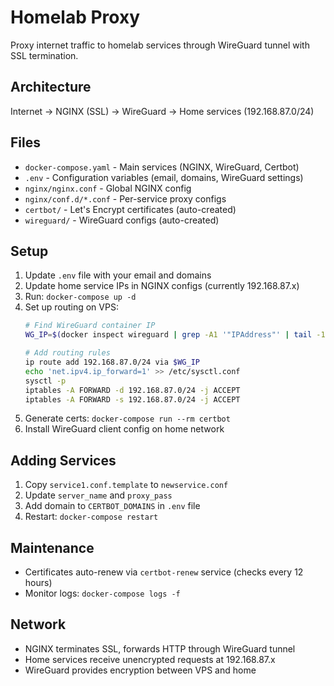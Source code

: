 # Homelab Proxy

Proxy internet traffic to homelab services through WireGuard tunnel with SSL termination.

## Architecture
Internet → NGINX (SSL) → WireGuard → Home services (192.168.87.0/24)

## Files
- `docker-compose.yaml` - Main services (NGINX, WireGuard, Certbot)
- `.env` - Configuration variables (email, domains, WireGuard settings)
- `nginx/nginx.conf` - Global NGINX config  
- `nginx/conf.d/*.conf` - Per-service proxy configs
- `certbot/` - Let's Encrypt certificates (auto-created)
- `wireguard/` - WireGuard configs (auto-created)

## Setup
1. Update `.env` file with your email and domains
2. Update home service IPs in NGINX configs (currently 192.168.87.x)
3. Run: `docker-compose up -d`
4. Set up routing on VPS:
   ```bash
   # Find WireGuard container IP
   WG_IP=$(docker inspect wireguard | grep -A1 '"IPAddress"' | tail -1 | cut -d'"' -f4)
   
   # Add routing rules
   ip route add 192.168.87.0/24 via $WG_IP
   echo 'net.ipv4.ip_forward=1' >> /etc/sysctl.conf
   sysctl -p
   iptables -A FORWARD -d 192.168.87.0/24 -j ACCEPT
   iptables -A FORWARD -s 192.168.87.0/24 -j ACCEPT
   ```
5. Generate certs: `docker-compose run --rm certbot`
6. Install WireGuard client config on home network

## Adding Services
1. Copy `service1.conf.template` to `newservice.conf`
2. Update `server_name` and `proxy_pass` 
3. Add domain to `CERTBOT_DOMAINS` in `.env` file
4. Restart: `docker-compose restart`

## Maintenance
- Certificates auto-renew via `certbot-renew` service (checks every 12 hours)
- Monitor logs: `docker-compose logs -f`

## Network
- NGINX terminates SSL, forwards HTTP through WireGuard tunnel
- Home services receive unencrypted requests at 192.168.87.x
- WireGuard provides encryption between VPS and home